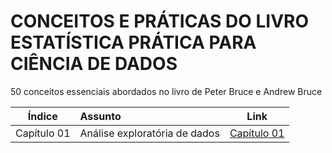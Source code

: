 # CONCEITOS E PRÁTICAS DO LIVRO ESTATÍSTICA PRÁTICA PARA CIÊNCIA DE DADOS

50 conceitos essenciais abordados no livro de Peter Bruce e Andrew Bruce

| Índice | Assunto | Link |
| :-: | :- | :-: |
| Capítulo 01 | Análise exploratória de dados | [Capítulo 01](capitulo01/)|

